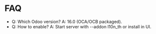# FAQ

- Q: Which Odoo version? A: 16.0 (OCA/OCB packaged).
- Q: How to enable? A: Start server with --addon l10n_th or install in UI.
